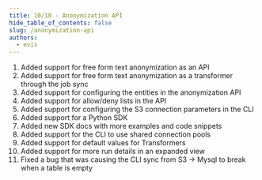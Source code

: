 ```yaml
---
title: 10/10 - Anonymization API
hide_table_of_contents: false
slug: /anonymization-api
authors:
  - evis
---
```


1. Added support for free form text anonymization as an API
2. Added support for free form text anonymization as a transformer through the job sync
3. Added support for configuring the entities in the anonymization API
4. Added support for allow/deny lists in the API
5. Added support for configuring the S3 connection parameters in the CLI
6. Added support for a Python SDK
7. Added new SDK docs with more examples and code snippets
8. Added support for the CLI to use shared connection pools
9. Added support for default values for Transformers
10. Added support for more run details in an expanded view
11. Fixed a bug that was causing the CLI sync from S3 -> Mysql to break when a table is empty
